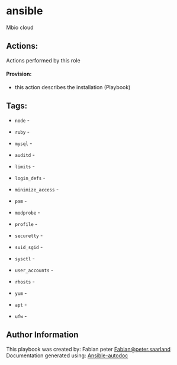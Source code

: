 #  ansible

Mbio cloud 

## Actions:

Actions performed by this role


#### Provision:
* this action describes the installation (Playbook)

## Tags:

* `node` - 


* `ruby` - 


* `mysql` - 


* `auditd` - 


* `limits` - 


* `login_defs` - 


* `minimize_access` - 


* `pam` - 


* `modprobe` - 


* `profile` - 


* `securetty` - 


* `suid_sgid` - 


* `sysctl` - 


* `user_accounts` - 


* `rhosts` - 


* `yum` - 


* `apt` - 


* `ufw` - 


## Author Information
This playbook  was created by: Fabian peter
Fabian@peter.saarland
Documentation generated using: [Ansible-autodoc](https://github.com/AndresBott/ansible-autodoc)

